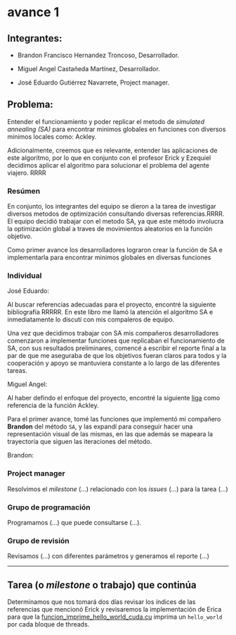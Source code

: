 # avance 1

## Integrantes:

* Brandon Francisco Hernandez Troncoso, Desarrollador.

* Miguel Angel Castañeda Martínez, Desarrollador.

* José Eduardo Gutiérrez Navarrete, Project manager.

## Problema:

Entender el funcionamiento y poder replicar el metodo de *simulated annealing (SA)* para encontrar minimos globales en funciones con diversos minimos locales como: Ackley.

Adicionalmente, creemos que es relevante, entender las aplicaciones de este algoritmo, por lo que en conjunto con el profesor Erick y Ezequiel decidimos aplicar el algoritmo para solucionar el problema del agente viajero. RRRR

### Resúmen

En conjunto, los integrantes del equipo se dieron a la tarea de investigar diversos metodos de optimización consultando diversas referencias.RRRR. El equipo decidió trabajar con el metodo SA, ya que este método involucra la optimización global a traves de movimientos aleatorios en la función objetivo. 

Como primer avance los desarrolladores lograron crear la función de SA e implementarla para encontrar minimos globales en diversas funciones

### Individual

José Eduardo: 

Al buscar referencias adecuadas para el proyecto, encontré la siguiente bibliografía RRRRR. En este libro me llamó la atención el algoritmo SA e inmediatamente lo discutí con mis compaleros de equipo.

Una vez que decidimos trabajar con SA mis compañeros desarrolladores comenzaron a implementar funciones que replicaban el funcionamiento de SA, con sus resultados preliminares, comencé a escribir el reporte final a la par de que me aseguraba de que los objetivos fueran claros para todos y la cooperación y apoyo se mantuviera constante a lo largo de las diferentes tareas.

Miguel Angel:

Al haber defindo el enfoque del proyecto, encontré la siguiente [liga](https://www.sfu.ca/~ssurjano/ackley.html) como referencia de la función Ackley.

Para el primer avance, tomé las funciones que implementó mi compañero **Brandon** del método `SA`, y las expandí para conseguir hacer una representación visual de las mismas, en las que además se mapeara la trayectoria que siguen las iteraciones del método.

Brandon:



### Project manager

Resolvimos el *milestone* (...) relacionado con los *issues* (...) para la tarea (...)

### Grupo de programación

Programamos (...) que puede consultarse (...).

### Grupo de revisión

Revisamos (...) con diferentes parámetros y generamos el reporte (...)


---

## Tarea (o *milestone* o trabajo) que continúa

Determinamos que nos tomará dos días revisar los índices de las referencias que mencionó Erick y revisaremos la implementación de Erica para que la [funcion_imprime_hello_world_cuda.cu](src/funcion_imprime_hello_world_cuda.cu) imprima un `hello_world` por cada bloque de threads.

